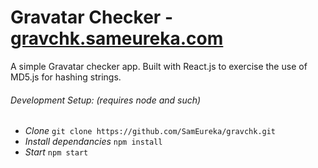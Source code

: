 # Gravatar Checker - [gravchk.sameureka.com](http://gravchk.sameureka.com)

A simple Gravatar checker app. Built with React.js to exercise the use of MD5.js for hashing strings.


###### Development Setup: (requires node and such)
* *Clone*
`git clone https://github.com/SamEureka/gravchk.git`
* *Install dependancies* `npm install`
* *Start* `npm start`
